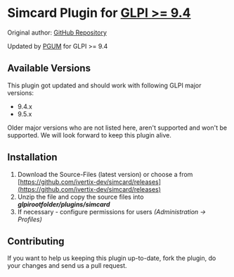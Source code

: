 # Simcard Plugin for [GLPI >= 9.4](https://glpi-project.org/)
Original author: [GitHub Repository](https://github.com/pluginsGLPI/simcard)

Updated by [PGUM](https://pgum.eu) for GLPI >= 9.4

## Available Versions

This plugin got updated and should work with following GLPI major versions:

* 9.4.x
* 9.5.x

Older major versions who are not listed here, aren't supported and won't be supported.
We will look forward to keep this plugin alive.

## Installation
1. Download the Source-Files (latest version) or choose a from [https://github.com/ivertix-dev/simcard/releases](https://github.com/ivertix-dev/simcard/releases)
2. Unzip the file and copy the source files into ***glpirootfolder/plugins/simcard***
4. If necessary - configure permissions for users *(Administration -> Profiles)*

## Contributing
If you want to help us keeping this plugin up-to-date, fork the plugin, do your changes and send us a pull request.
